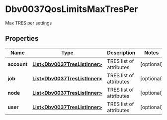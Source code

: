 

# Dbv0037QosLimitsMaxTresPer

Max TRES per settings

## Properties

| Name | Type | Description | Notes |
|------------ | ------------- | ------------- | -------------|
|**account** | [**List&lt;Dbv0037TresListInner&gt;**](Dbv0037TresListInner.md) | TRES list of attributes |  [optional] |
|**job** | [**List&lt;Dbv0037TresListInner&gt;**](Dbv0037TresListInner.md) | TRES list of attributes |  [optional] |
|**node** | [**List&lt;Dbv0037TresListInner&gt;**](Dbv0037TresListInner.md) | TRES list of attributes |  [optional] |
|**user** | [**List&lt;Dbv0037TresListInner&gt;**](Dbv0037TresListInner.md) | TRES list of attributes |  [optional] |



